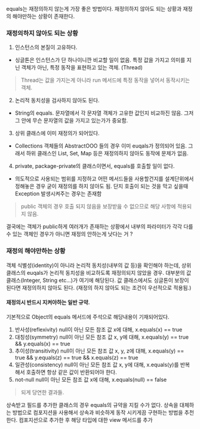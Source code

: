 equals는 재정의하지 않는게 가장 좋은 방법이다.
재정의하지 않아도 되는 상황과 재정의 해야만하는 상황이 존재한다.

### 재정의하지 않아도 되는 상황
1. 인스턴스의 본질이 고유하다.
- 싱글톤은 인스턴스가 단 하나이니깐 비교할 일이 없음. 특정 값을 가지고 의미를 지닌 객체가 아닌, 특정 동작을 표현하고 있는 객체. (Thread)
> Thread는 값을 가지는게 아니라 run 메서드에 특정 동작을 넣어서 동작시키는 객체.
2. 논리적 동치성을 검사하지 않아도 된다.
- String의 equals. 문자열에서 각 문자열 객체가 고유한 값인지 비교하진 않음. 그저 그 안에 무슨 문자열의 값을 가지고 있는가가 중요함.  
3. 상위 클래스에 이미 재정의가 되어있다.
- Collections 객체들의 AbstractOOO 들의 경우 이미 euqals가 정의되어 있음. 그래서 하위 클래스인 List, Set, Map 등은 재정의하지 않아도 동작에 문제가 없음.
4. private, package-private의 클래스이면서, equals를 호출할 일이 없다.
- 의도적으로 사용되는 범위를 지정하고 어떤 메서드들을 사용할건지를 설계단위에서 정해놓은 경우 굳이 재정의를 하지 않아도 됨. 단지 호출이 되는 것을 막고 싶을때 Exception 발생시켜주는 경우는 존재함
> public 객체의 경우 호출 되지 않음을 보장받읊 수 없으므로 해당 사항에 적용되지 않음.

결국에는 객체가 public하게 여러개가 존재하는 상황에서 내부의 파라미터가 각각 다를 수 있는 객체인 경우가 아니면 재정의 안하는게 낫다는 거 ? 
### 재정의 해야만하는 상황
객체 식별성(identity)이 아니라 논리적 동치성(내부의 값 등)을 확인해야 하는데, 상위 클래스의 euqals가 논리적 동치성을 비교하도록 재정의되지 않았을 경우.
대부분의 값 클래스(Integer, String etc...)가 여기에 해당된다. 
값 클래스에서도 싱글톤이 보장이 된다면 재정의하지 않아도 된다. (재정의 하지 않아도 되는 조건이 우선적으로 적용됨.)
#### 재정의시 반드시 지켜야하는 일반 규약.
기본적으로 Object의 equals 메서드에 주석으로 해당내용이 기재되어있다.
1. 반사성(reflexivity)
	null이 아닌 모든 참조 값 x에 대해, x.equals(x) == true
2. 대칭성(symmetry)
	null이 아닌 모든 참조 값 x, y에 대해, x.equals(y) == true && y.equals(x) == true
3. 추이성(transitivity)
	null이 아닌 모든 참조 값 x, y, z에 대해, x.equals(y) == true && y.equals(z) == true && x.equals(z) == true
4. 일관성(consistency)
	null이 아닌 모든 참조 값 x, y에 대해, x.equals(y)를 반복해서 호출하면 항상 같은 값이 반환되어야 한다.
5. not-null
	null이 아닌 모든 참조 값 x에 대해, x.equals(null) == false
> 되게 당연한 결과들.

상속받고 필드를 추가한 클래스의 경우 equals의 규약을 지킬 수가 없다.
상속을 대체하는 방법으로 컴포지션을 사용해서 상속과 비슷하게 동작 시키게끔 구현하는 방법을 추천한다.
컴포지션으로 추가한 후 해당 타입에 대한 view 메서드를 추가